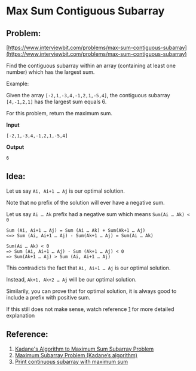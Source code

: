 # Max Sum Contiguous Subarray

## Problem: 
[https://www.interviewbit.com/problems/max-sum-contiguous-subarray](https://www.interviewbit.com/problems/max-sum-contiguous-subarray)

Find the contiguous subarray within an array (containing at least one number) which has the largest sum.

Example:

Given the array `[-2,1,-3,4,-1,2,1,-5,4]`, the contiguous subarray `[4,-1,2,1]` has the largest sum equals 6.

For this problem, return the maximum sum.

**Input**
```
[-2,1,-3,4,-1,2,1,-5,4]
```
**Output**
```
6
```
## Idea:

Let us say `Ai, Ai+1 … Aj` is our optimal solution.

Note that no prefix of the solution will ever have a negative sum.

Let us say `Ai … Ak` prefix had a negative sum which means `Sum(Ai … Ak) < 0`

```
Sum (Ai, Ai+1 … Aj) = Sum (Ai … Ak) + Sum(Ak+1 … Aj)
<=> Sum (Ai, Ai+1 … Aj) - Sum(Ak+1 … Aj) = Sum(Ai … Ak)

Sum(Ai … Ak) < 0
=> Sum (Ai, Ai+1 … Aj) - Sum (Ak+1 … Aj) < 0
=> Sum(Ak+1 … Aj) > Sum (Ai, Ai+1 … Aj)
```

This contradicts the fact that `Ai, Ai+1 … Aj` is our optimal solution.

Instead, `Ak+1, Ak+2 … Aj` will be our optimal solution.

Similarily, you can prove that for optimal solution, it is always good to include a prefix with positive sum.

If this still does not make sense, watch reference [1](#Reference) for more detailed explanation

## Reference:
1. [Kadane's Algorithm to Maximum Sum Subarray Problem](https://www.youtube.com/watch?v=86CQq3pKSUw)
2. [Maximum Subarray Problem (Kadane’s algorithm)](https://www.techiedelight.com/maximum-subarray-problem-kadanes-algorithm)
3. [Print continuous subarray with maximum sum](https://www.techiedelight.com/print-continuous-subarray-with-maximum-sum)
